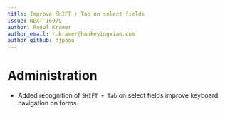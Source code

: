 ```yaml
---
title: Improve SHIFT + Tab on select fields
issue: NEXT-16079
author: Raoul Kramer
author_email: r.kramer@haokeyingxiao.com 
author_github: djpogo
---
```

# Administration
* Added recognition of `SHIFT + Tab` on select fields improve keyboard navigation on forms
